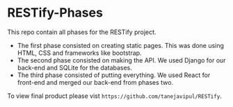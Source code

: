 # RESTify-Phases


This repo contain all phases for the RESTify project.
- The first phase consisted on creating static pages. This was done using HTML, CSS and frameworks like bootstrap. 
- The second phase consisted on making the API. We used Django for our back-end and SQLite for the databases.
- The third phase consisted of putting everything. We used React for front-end and merged our back-end from phases two.


To view final product please vist `https://github.com/tanejavipul/RESTify`.
